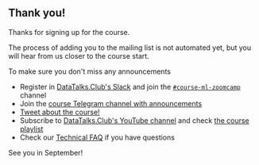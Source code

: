 ## Thank you!

Thanks for signing up for the course.

The process of adding you to the mailing list is not automated yet, 
but you will hear from us closer to the course start. 

To make sure you don't miss any announcements

- Register in [DataTalks.Club's Slack](https://datatalks.club/slack.html) and join the [`#course-ml-zoomcamp`](https://app.slack.com/client/T01ATQK62F8/C0288NJ5XSA) channel
- Join the [course Telegram channel with announcements](https://t.me/mlzoomcamp)
- [Tweet about the course!](https://clicktotweet.com/XZ6b9)
- Subscribe to [DataTalks.Club's YouTube channel](https://www.youtube.com/c/DataTalksClub) and check 
  [the course playlist](https://www.youtube.com/playlist?list=PL3MmuxUbc_hIhxl5Ji8t4O6lPAOpHaCLR)
- Check our [Technical FAQ](https://datatalks.club/faq/machine-learning-zoomcamp.html) if you have questions 

See you in September!
